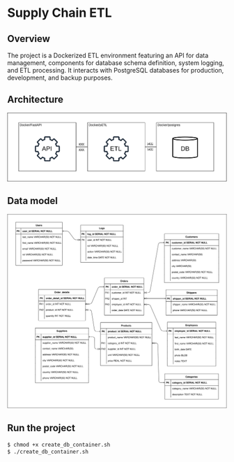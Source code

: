 # Supply Chain ETL

## Overview
The project is a Dockerized ETL environment featuring an API for data management, components for database schema definition, system logging, and ETL processing. It interacts with PostgreSQL databases for production, development, and backup purposes. 

## Architecture

![Project Architecture](imgs/architecture.svg)

## Data model

![Project Data model](imgs/data_model.svg)

## Run the project
```
$ chmod +x create_db_container.sh
$ ./create_db_container.sh
```